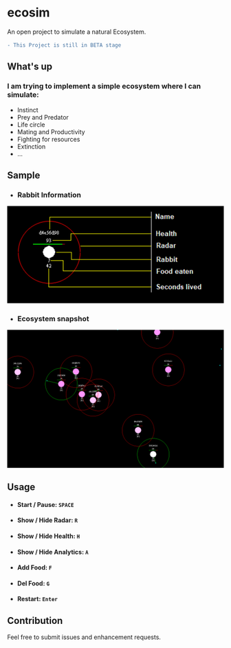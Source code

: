 # ecosim
An open project to simulate a natural Ecosystem.

```diff
- This Project is still in BETA stage
```

## What's up
### I am trying to implement a simple ecosystem where I can simulate:

- Instinct
- Prey and Predator
- Life circle
- Mating and Productivity
- Fighting for resources
- Extinction
- ...

## Sample

* ### Rabbit Information
![](https://raw.githubusercontent.com/elmoiv/ecosim/master/illustration.png)

* ### Ecosystem snapshot
![](https://raw.githubusercontent.com/elmoiv/ecosim/master/illustration2.png)

## Usage
* #### Start / Pause: `SPACE`
* #### Show / Hide Radar: `R`
* #### Show / Hide Health: `H`
* #### Show / Hide Analytics: `A`
* #### Add Food: `F`
* #### Del Food: `G`
* #### Restart: `Enter`

## Contribution
Feel free to submit issues and enhancement requests.
